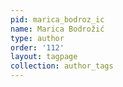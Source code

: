 ```yaml
---
pid: marica_bodroz_ic
name: Marica Bodrožić
type: author
order: '112'
layout: tagpage
collection: author_tags
---
```

